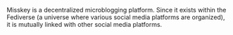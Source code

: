 Misskey is a decentralized microblogging platform. Since it exists within the Fediverse (a universe where various social media platforms are organized), it is mutually linked with other social media platforms.
